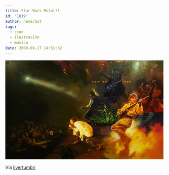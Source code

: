 ```yaml
---
title: Star Wars Metal!!
id: '1819'
author: neverbot
tags:
  - cine
  - ilustración
  - música
date: 2009-09-17 14:51:32
---
```


[![](./star-wars-metal/tumblr_kq04j6wVDS1qzoz68o1_500.jpg)](http://livercake.tumblr.com/post/188586129/my-kind-of-metal-band-d-puatron)

Vía [livertumblr](http://livercake.tumblr.com/post/188586129/my-kind-of-metal-band-d-puatron)